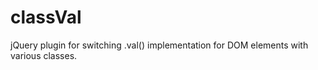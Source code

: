 classVal
========

jQuery plugin for switching .val() implementation for DOM elements with various classes.
